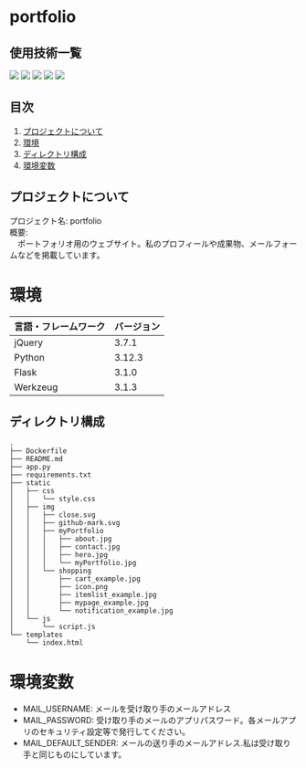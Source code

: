 # portfolio

## 使用技術一覧
<p>
    <!-- フロントエンド -->
    <img src="https://img.shields.io/badge/-Javascript-F7DF1E.svg?logo=javascript&style=plastic">
    <img src="https://img.shields.io/badge/-Jquery-0769AD.svg?logo=jquery&style=plastic">
    <!-- バックエンド -->
    <img src="https://img.shields.io/badge/-Python-FFFF00.svg?logo=python&style=plastic">
    <img src="https://img.shields.io/badge/-Flask-000000.svg?logo=flask&style=plastic">
    <!-- サーバ -->
    <img src="https://img.shields.io/badge/-Render-2C2255.svg?logo=Render&style=plastic">
</p>

## 目次
1. [プロジェクトについて](#プロジェクトについて)
2. [環境](#環境)
3. [ディレクトリ構成](#ディレクトリ構成)
4. [環境変数](#環境変数)

## プロジェクトについて
プロジェクト名: portfolio  
概要:  
　ポートフォリオ用のウェブサイト。私のプロフィールや成果物、メールフォームなどを掲載しています。

# 環境
|言語・フレームワーク|バージョン|
|------------------|---------|
|jQuery            |3.7.1    |
|Python            |3.12.3   |
|Flask             |3.1.0    |
|Werkzeug          |3.1.3    |

## ディレクトリ構成
```
.
├── Dockerfile
├── README.md
├── app.py
├── requirements.txt
├── static
│   ├── css
│   │   └── style.css
│   ├── img
│   │   ├── close.svg
│   │   ├── github-mark.svg
│   │   ├── myPortfolio
│   │   │   ├── about.jpg
│   │   │   ├── contact.jpg
│   │   │   ├── hero.jpg
│   │   │   └── myPortfolio.jpg
│   │   └── shopping
│   │       ├── cart_example.jpg
│   │       ├── icon.png
│   │       ├── itemlist_example.jpg
│   │       ├── mypage_example.jpg
│   │       └── notification_example.jpg
│   └── js
│       └── script.js
└── templates
    └── index.html
```

# 環境変数
- MAIL_USERNAME: メールを受け取り手のメールアドレス
- MAIL_PASSWORD: 受け取り手のメールのアプリパスワード。各メールアプリのセキュリティ設定等で発行してください。
- MAIL_DEFAULT_SENDER: メールの送り手のメールアドレス.私は受け取り手と同じものにしています。
